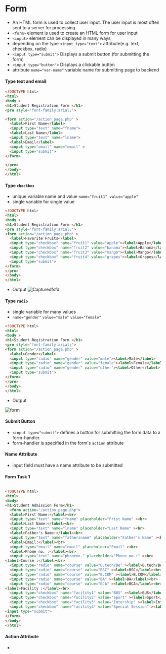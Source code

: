 # Form

- An HTML form is used to collect user input. The user input is most often sent to a server for processing.
- `<form>` element is used to create an HTML form for user input
- `<input>` element can be displayed in many ways, 
- depending on the type `<input type="text">` attribute(e.g. text, checkbox, radio)
- `<input type="submit">`	Displays a submit button (for submitting the form)
- `<input type="button">`	Displays a clickable button
- attribute `name="var-name"` variable name for submitting page to backend


#### Type text and email
```html
<!DOCTYPE html>
<html>
<body >
<h1>Student Registration Form </h1>
<pre style="font-family:arial;">

<form action="/action_page.php" >
  <label>First Name</label>
  <input type="text" name="fname">
  <label>Last Name</label>
  <input type="text" name="lname">
  <label>Email</label>
  <input type="email" name="email" >
  <input type="submit">
</form>

</pre>
</body>
</html>
```

#### Type `checkbox`
- unique variable name and value `name="fruit1" value="apple"`
- single variable for single value

```html
<!DOCTYPE html>
<html>
<body >
<h1>Student Registration Form </h1>
<pre style="font-family:arial;">
<form action="/action_page.php" >
  <label>Favorite Fruits</label>  
  <input type="checkbox" name="fruit1" value="apple"><label>Apple</label>
  <input type="checkbox" name="fruit2" value="banana"><label>Banana</label>
  <input type="checkbox" name="fruit3" value="mango"><label>Mango</label>
  <input type="checkbox" name="fruit4" value="grapes"><label>Grapes</label>
  <input type="submit">
</form>
</pre>
</body>
</html>
```
- Output
![Capturedfsfd](https://user-images.githubusercontent.com/105803143/169856733-893e87d3-be82-468b-a35b-12c86e8b6565.PNG)




#### Type `radio`
- single variable for many values
- `name="gender"` `value="male"` `value="female"`
```html
<!DOCTYPE html>
<html>
<body >
<h1>Student Registration Form </h1>
<pre style="font-family:arial;">
<form action="/action_page.php" >
  <label>Gender</label>  
  <input type="radio" name="gender" value="male"><label>Male</label>
  <input type="radio" name="gender" value="female"><label>Female</label>
  <input type="radio" name="gender" value="other"><label>Other</label>
  <input type="submit">
</form>
</pre>
</body>
</html>
```
- Output

![form](https://user-images.githubusercontent.com/105803143/169855582-1eea925c-b8da-4f10-8cf2-b3256c2fb9a6.PNG)


#### Submit Button
- `<input type="submit">` defines a button for submitting the form data to a form-handler.
-  form-handler is specified in the form's `action` attribute


#### Name Attribute
- input field must have a name attribute to be submitted


#### Form Task 1
```html

<!DOCTYPE html>
<html>
<body>
<h1>Student Admission Form</h1>
  <form action="/action_page.php">
  <label>First Name:</label><br>
  <input type="text" name="fname" placeholder="Frist Name" ><br>
  <label>Last Name:</label><br>
  <input type="text" name="lname" placeholder="Last Name" ><br>
  <label>Father's Name:</label><br>
  <input type="text" name="fathersname" placeholder="Father's Name" ><br>
  <label>Email:</label><br>
  <input type="email" name="email" placeholder="Email" ><br>
  <label>Phone no. :</label><br>
  <input type="text" name="phoneno." placeholder="Phone no.:" ><br>
<label>Course :</label><br>
  <input type="radio" name="course" value="B.tech/Be" ><label>B.tech/Be</label><br>
  <input type="radio" name="course" value="BSC" ><label>BSC</label><br>
  <input type="radio" name="course" value="B.COM" ><label>B.COM</label><br>
  <input type="radio" name="course" value="BA" ><label>BA</label><br>
  <input type="radio" name="course" value="BCA" ><label>BCA</label><br>
<label>Facility :</label><br>
  <input type="checkbox" name="facility1" value="BUS" ><label>BUS</label><br>
  <input type="checkbox" name="facility2" value="Sport" ><label>Sport</label><br>
  <input type="checkbox" name="facility3" value="Intership" ><label>Intership</label><br>
  <input type="checkbox" name="facility4" value="Special Session" ><label>Special Session</label><br>
<input type="submit">
</form>
</body>
</html>
```

#### Action Attribute
- 

